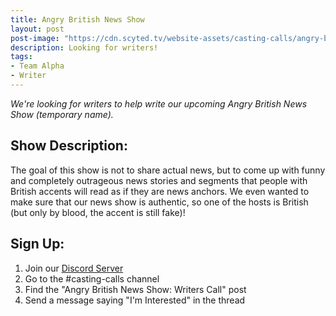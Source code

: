 ```yaml
---
title: Angry British News Show
layout: post
post-image: "https://cdn.scyted.tv/website-assets/casting-calls/angry-british-news-show.jpg"
description: Looking for writers!
tags:
- Team Alpha
- Writer
---
```


*We're looking for writers to help write our upcoming Angry British News Show (temporary name).*

## Show Description:

The goal of this show is not to share actual news, but to come up with funny and completely outrageous news stories and segments that people with British accents will read as if they are news anchors. We even wanted to make sure that our news show is authentic, so one of the hosts is British (but only by blood, the accent is still fake)!

## Sign Up:
1. Join our [Discord Server](https://discord.gg/yrr7tEJNDr)
2. Go to the #casting-calls channel
3. Find the "Angry British News Show: Writers Call" post
4. Send a message saying "I'm Interested" in the thread